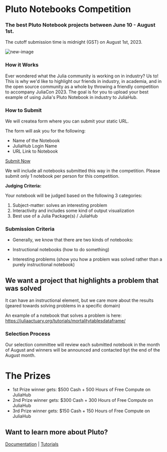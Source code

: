 # Pluto Notebooks Competition

### The best Pluto Notebook projects between June 10 - August 1st. 
The cutoff submission time is midnight (GST) on August 1st, 2023.

![new-image](https://github.com/Dattax/sample_jl/assets/1408846/62a0675b-d079-4652-bb84-9263add0daf0)

### How it Works

Ever wondered what the Julia community is working on in industry? Us to! This is why we'd like to highlight our friends in industry, in academia, and in the open source community as a whole by throwing a friendly competition to accompany JuliaCon 2023. The goal is for you to upload your best example of using Julia's Pluto Notebook in industry to JuliaHub. 

### How to Submit

We will createa form where you can submit your static URL.

The form will ask you for the following: 

* Name of the Notebook 
* JuliaHub Login Name
* URL Link to Notebook

[Submit Now](https://forms.gle/QdwMiLseTDGpy8uq8)

We will include all notebooks submitted this way in the competition. Please submit only 1 notebook per person for this competition.

**Judging Criteria:**

Your notebook will be judged based on the following 3 categories:

1. Subject-matter: solves an interesting problem
2. Interactivity and includes some kind of output visualization
3. Best use of a Julia Package(s) / JuliaHub 

### Submission Criteria

* Generally, we know that there are two kinds of notebooks: 

* Instructional notebooks (how to do something)

* Interesting problems (show you how a problem was solved rather than a purely instructional notebook)

## We want a project that highlights a problem that was solved

It can have an instructional element, but we care more about the results (geared towards solving problems in a specific domain)

An example of a notebook that solves a problem is here: https://juliaactuary.org/tutorials/mortalitytablesdataframe/

### Selection Process

Our selection committee will review each submitted notebook in the month of August and winners will be announced and contacted byt the end of the August month.

# The Prizes
  
* 1st Prize winner gets: $500 Cash + 500 Hours of Free Compute on JuliaHub
* 2nd Prize winner gets: $300 Cash + 300 Hours of Free Compute on JuliaHub
* 3rd Prize winner gets: $150 Cash + 150 Hours of Free Compute on JuliaHub
  
 ## Want to learn more about Pluto?
  
 [Documentation](https://help.juliahub.com/juliahub/stable/tutorials/pluto_notebooks/) | [Tutorials](https://featured.plutojl.org/)


